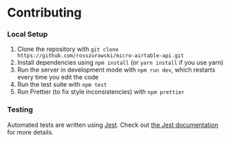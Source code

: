 # Contributing

### Local Setup

1. Clone the repository with `git clone https://github.com/rosszurowski/micro-airtable-api.git`
2. Install dependencies using `npm install` (or `yarn install` if you use yarn)
3. Run the server in development mode with `npm run dev`, which restarts every time you edit the code
4. Run the test suite with `npm test`
4. Run Prettier (to fix style inconsistencies) with `npm prettier`

### Testing

Automated tests are written using [Jest](https://jestjs.io/en/). Check out [the Jest documentation](https://jestjs.io/docs/en/getting-started) for more details.
